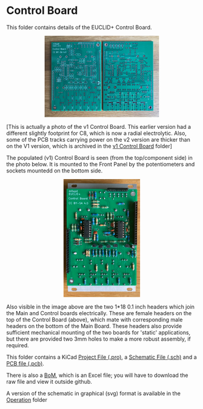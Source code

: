 # Control Board
This folder contains details of the EUCLID+ Control Board.

<p width=100%, align="center">
<img width=60%, src="https://github.com/m0xpd/EUCLIDplus/blob/main/Hardware/Images/Control%20Board.jpg">
</p>

[This is actually a photo of the v1 Control Board. This earlier version had a different slightly footprint for C8, which is now a radial electrolytic. Also, some of the PCB tracks carrying power on the v2 version are thicker than on the V1 version, which is archived in the [v1 Control Board](https://github.com/m0xpd/EUCLIDplus/tree/main/Hardware/Control%20Board/v1%20Control%20Board) folder]

The populated (v1) Control Board is seen (from the top/component side) in the photo below. It is mounted to the Front Panel by the potentiometers and sockets mountedd on the bottom side.

<p width=100%, align="center">
<img width=40%, src="https://github.com/m0xpd/EUCLIDplus/blob/main/Hardware/Images/Populated%20Control%20Board.png">
</p>

Also visible in the image above are the two 1*18 0.1 inch headers which join the Main and Control boards electrically. These are female headers on the top of the Control Board (above), which mate with corresponding male headers on the bottom of the Main Board. These headers also provide sufficient mechanical mounting of the two boards for 'static' applications, but there are provided two 3mm holes to make a more robust assembly, if required.

This folder contains a KiCad [Project File (.pro)](https://github.com/m0xpd/EUCLIDplus/blob/main/Hardware/Control%20Board/Euclid%2B%20Control%20Board.kicad_pro), a [Schematic File (.sch)](https://github.com/m0xpd/EUCLIDplus/blob/main/Hardware/Control%20Board/Euclid%2B%20Control%20Board.kicad_sch) and a [PCB file (.pcb)](https://github.com/m0xpd/EUCLIDplus/blob/main/Hardware/Control%20Board/Euclid%2B%20Control%20Board.kicad_pcb).

There is also a [BoM](https://github.com/m0xpd/EUCLIDplus/blob/main/Hardware/Control%20Board/Euclid%2B%20Control%20Board%20BoM.xlsx), which is an Excel file; you will have to download the raw file and view it outside github.

A version of the schematic in graphical (svg) format is available in the [Operation](https://github.com/m0xpd/EUCLIDplus/tree/main/Operation#readme) folder
